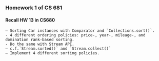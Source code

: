 ### Homework 1 of CS 681
#### Recall HW 13 in CS680

    – Sorting Car instances with Comparator and `Collections.sort()`.
    - 4 different ordering policies: price-, year-, mileage-, and domination rank-based sorting.
    - Do the same with Stream API.
    – c.f.`Stream.sorted()` and `Stream.collect()` 
    – Implement 4 different sorting policies.